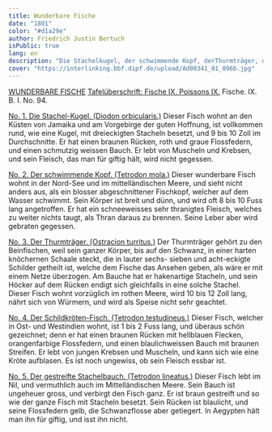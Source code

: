 ```yaml
---
title: Wunderbare Fische
date: "1801"
color: "#d1a29e"
author: Friedrich Justin Bertuch
isPublic: true
lang: en
description: "Die Stachelkugel, der schwimmende Kopf, derThurmträger, der Schildkröten-Fisch und der gestreifte Stachelbauch."
cover: "https://interlinking.bbf.dipf.de/upload/Ad00341_01_096b.jpg"
---
```

[WUNDERBARE FISCHE](http://interlinking.bbf.dipf.de/index.php/Special:URIResolver/Datei-3AAd00341_01_096a.jpg)
[Tafelüberschrift: Fische IX. Poissons IX.](http://interlinking.bbf.dipf.de/index.php/Special:URIResolver/Datei-3AAd00341_01_096a01.jpg)
Fische. IX. B. I. No. 94.

[No. 1. Die Stachel-Kugel. (Diodon orbicularis.)](http://interlinking.bbf.dipf.de/index.php/Special:URIResolver/Datei-3AAd00341_01_096b.jpg)
Dieser Fisch wohnt an den Küsten von Jamaika und am Vorgebirge der guten Hoffnung, ist vollkommen rund, wie eine Kugel, mit dreieckigten Stacheln besetzt, und 9 bis 10 Zoll im Durchschnitte. Er hat einen braunen Rücken, roth und graue Flossfedern, und einen schmutzig weissen Bauch. Er lebt von Muscheln und Krebsen, und sein Fleisch, das man für giftig hält, wird nicht gegessen.

[No. 2. Der schwimmende Kopf. (Tetrodon mola.)](http://interlinking.bbf.dipf.de/index.php/Special:URIResolver/Datei-3AAd00341_01_096f.jpg)
Dieser wunderbare Fisch wohnt in der Nord-See und im mittelländischen Meere, und sieht nicht anders aus, als ein blosser abgeschnittener Fischkopf, welcher auf dem Wasser schwimmt. Sein Körper ist breit und dünn, und wird oft 8 bis 10 Fuss lang angetroffen. Er hat ein schneeweisses sehr thranigtes Fleisch, welches zu weiter nichts taugt, als Thran daraus zu brennen. Seine Leber aber wird gebraten gegessen.

[No. 3. Der Thurmträger. (Ostracion turritus.)](http://interlinking.bbf.dipf.de/index.php/Special:URIResolver/Datei-3AAd00341_01_096c.jpg)
Der Thurmträger gehört zu den Beinfischen, weil sein ganzer Körper, bis auf den Schwanz, in einer harten knöchernen Schaale steckt, die in lauter sechs- sieben und acht-eckigte Schilder getheilt ist, welche dem Fische das Ansehen geben, als wäre er mit einem Netze überzogen. Am Bauche hat er hakenartige Stacheln, und sein Höcker auf dem Rücken endigt sich gleichfalls in eine solche Stachel. Dieser Fisch wohnt vorzüglich im rothen Meere, wird 10 bis 12 Zoll lang, nährt sich von Würmern, und wird als Speise nicht sehr geachtet.

[No. 4. Der Schildkröten-Fisch. (Tetrodon testudineus.)](http://interlinking.bbf.dipf.de/index.php/Special:URIResolver/Datei-3AAd00341_01_096d.jpg)
Dieser Fisch, welcher in Ost- und Westindien wohnt, ist 1 bis 2 Fuss lang, und überaus schön gezeichnet; denn er hat einen braunen Rücken mit hellblauen Flecken, orangenfarbige Flossfedern, und einen blaulichweissen Bauch mit braunen Streifen. Er lebt von jungen Krebsen und Muscheln, und kann sich wie eine Kröte aufblasen. Es ist noch ungewiss, ob sein Fleisch essbar ist.

[No. 5. Der gestreifte Stachelbauch. (Tetrodon lineatus.)](http://interlinking.bbf.dipf.de/index.php/Special:URIResolver/Datei-3AAd00341_01_096e.jpg)
Dieser Fisch lebt im Nil, und vermuthlich auch im Mittelländischen Meere. Sein Bauch ist ungeheuer gross, und verbirgt den Fisch ganz. Er ist braun gestreift und so wie der ganze Fisch mit Stacheln besetzt. Sein Rücken ist blaulicht, und seine Flossfedern gelb, die Schwanzflosse aber getiegert. In Aegypten hält man ihn für giftig, und isst ihn nicht. 
